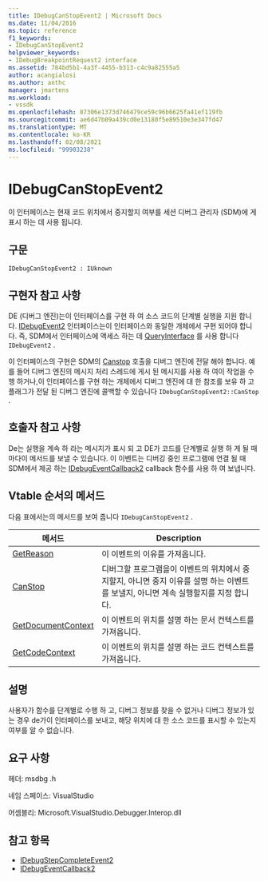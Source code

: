 ```yaml
---
title: IDebugCanStopEvent2 | Microsoft Docs
ms.date: 11/04/2016
ms.topic: reference
f1_keywords:
- IDebugCanStopEvent2
helpviewer_keywords:
- IDebugBreakpointRequest2 interface
ms.assetid: 784bd5b1-4a3f-4455-b313-c4c9a82555a5
author: acangialosi
ms.author: anthc
manager: jmartens
ms.workload:
- vssdk
ms.openlocfilehash: 87306e1373d746479ce59c96b6625fa41ef119fb
ms.sourcegitcommit: ae6d47b09a439cd0e13180f5e89510e3e347fd47
ms.translationtype: MT
ms.contentlocale: ko-KR
ms.lasthandoff: 02/08/2021
ms.locfileid: "99903238"
---
```

# <a name="idebugcanstopevent2"></a>IDebugCanStopEvent2
이 인터페이스는 현재 코드 위치에서 중지할지 여부를 세션 디버그 관리자 (SDM)에 게 표시 하는 데 사용 됩니다.

## <a name="syntax"></a>구문

```
IDebugCanStopEvent2 : IUknown
```

## <a name="notes-for-implementers"></a>구현자 참고 사항
 DE (디버그 엔진)는이 인터페이스를 구현 하 여 소스 코드의 단계별 실행을 지원 합니다. [IDebugEvent2](../../../extensibility/debugger/reference/idebugevent2.md) 인터페이스는이 인터페이스와 동일한 개체에서 구현 되어야 합니다. 즉, SDM에서 인터페이스에 액세스 하는 데 [QueryInterface](/cpp/atl/queryinterface) 를 사용 합니다 `IDebugEvent2` .

 이 인터페이스의 구현은 SDM의 [Canstop](../../../extensibility/debugger/reference/idebugcanstopevent2-canstop.md) 호출을 디버그 엔진에 전달 해야 합니다. 예를 들어 디버그 엔진의 메시지 처리 스레드에 게시 된 메시지를 사용 하 여이 작업을 수행 하거나,이 인터페이스를 구현 하는 개체에서 디버그 엔진에 대 한 참조를 보유 하 고 플래그가 전달 된 디버그 엔진에 콜백할 수 있습니다 `IDebugCanStopEvent2::CanStop` .

## <a name="notes-for-callers"></a>호출자 참고 사항
 De는 실행을 계속 하 라는 메시지가 표시 되 고 DE가 코드를 단계별로 실행 하 게 될 때마다이 메서드를 보낼 수 있습니다. 이 이벤트는 디버깅 중인 프로그램에 연결 될 때 SDM에서 제공 하는 [IDebugEventCallback2](../../../extensibility/debugger/reference/idebugeventcallback2.md) callback 함수를 사용 하 여 보냅니다.

## <a name="methods-in-vtable-order"></a>Vtable 순서의 메서드
 다음 표에서는의 메서드를 보여 줍니다 `IDebugCanStopEvent2` .

|메서드|Description|
|------------|-----------------|
|[GetReason](../../../extensibility/debugger/reference/idebugcanstopevent2-getreason.md)|이 이벤트의 이유를 가져옵니다.|
|[CanStop](../../../extensibility/debugger/reference/idebugcanstopevent2-canstop.md)|디버그할 프로그램을이 이벤트의 위치에서 중지할지, 아니면 중지 이유를 설명 하는 이벤트를 보낼지, 아니면 계속 실행할지를 지정 합니다.|
|[GetDocumentContext](../../../extensibility/debugger/reference/idebugcanstopevent2-getdocumentcontext.md)|이 이벤트의 위치를 설명 하는 문서 컨텍스트를 가져옵니다.|
|[GetCodeContext](../../../extensibility/debugger/reference/idebugcanstopevent2-getcodecontext.md)|이 이벤트의 위치를 설명 하는 코드 컨텍스트를 가져옵니다.|

## <a name="remarks"></a>설명
 사용자가 함수를 단계별로 수행 하 고, 디버그 정보를 찾을 수 없거나 디버그 정보가 있는 경우 de가이 인터페이스를 보내고, 해당 위치에 대 한 소스 코드를 표시할 수 있는지 여부를 알 수 없습니다.

## <a name="requirements"></a>요구 사항
 헤더: msdbg .h

 네임 스페이스: VisualStudio

 어셈블리: Microsoft.VisualStudio.Debugger.Interop.dll

## <a name="see-also"></a>참고 항목
- [IDebugStepCompleteEvent2](../../../extensibility/debugger/reference/idebugstepcompleteevent2.md)
- [IDebugEventCallback2](../../../extensibility/debugger/reference/idebugeventcallback2.md)
